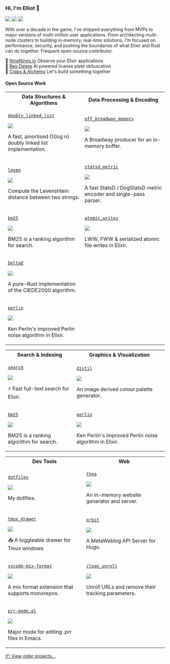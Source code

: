 ### Hi, I'm Elliot 👋

[![](https://img.shields.io/badge/Email-elliot%40elliotekj.com-blue)](mailto:elliot@elliotekj.com)
[![](https://img.shields.io/badge/Blog-elliotekj.com-blue)](https://elliotekj.com)
[![](https://img.shields.io/badge/Resume-Send%20Request-blue)](mailto:elliot@elliotekj.com?subject=Resume%20Request&body=Hi%2C%20%0A%0AI%20work%20for%20%5Bcompany%5D%20and%20we're%20hiring.%20Please%20could%20you%20forward%20me%20your%20resume.%0A%0ACheers%2C%0A%5Bname%5D)

With over a decade in the game, I've shipped everything from MVPs to major versions of multi-million user applications. From architecting multi-node clusters to building in-memory, real-time solutions, I’m focused on performance, security, and pushing the boundaries of what Elixir and Rust can do together. Frequent open-source contributor.

👀 [NineNines.io](https://ninenines.io) Observe your Elixir applications  
🚗 [Reg Delete](https://apps.apple.com/gb/app/reg-delete/id6737629797?utm_source=github) AI powered license plate obfuscation    
🧪 [Crabs & Alchemy](https://crabsandalchemy.com) Let's build something together

#### Open Source Work

<table>
  <tr>
    <th>Data Structures & Algorithms</th>
    <th>Data Processing & Encoding</th>
  </tr>
  <tr>
    <td>
      <p><a href="https://github.com/elliotekj/doubly_linked_list"><code>doubly_linked_list</code></a></p>
      <img src="https://img.shields.io/badge/lang-elixir-purple" />
      <p>A fast, amortised O(log n) doubly linked list implementation.</p>
    </td>
    <td>
      <p><a href="https://github.com/elliotekj/off_broadway_memory"><code>off_broadway_memory</code></a></p>
      <img src="https://img.shields.io/badge/lang-elixir-purple" />
      <p>A Broadway producer for an in-memory buffer.</p>
    </td>
  </tr>
  <tr>
    <td>
      <p><a href="https://github.com/elliotekj/leven"><code>leven</code></a></p>
      <img src="https://img.shields.io/badge/lang-elixir-purple" />
      <p>Compute the Levenshtein distance between two strings.</p>
    </td>
    <td>
      <p><a href="https://github.com/elliotekj/statsd_metric"><code>statsd_metric</code></a></p>
      <img src="https://img.shields.io/badge/lang-elixir-purple" />
      <p>A fast StatsD / DogStatsD metric encoder and single-pass parser.</p>
    </td>
  </tr>
  <tr>
    <td>
      <p><a href="https://github.com/elliotekj/bm25"><code>bm25</code></a></p>
      <img src="https://img.shields.io/badge/lang-elixir-purple" />
      <p>BM25 is a ranking algorithm for search.</p>
    </td>
    <td>
      <p><a href="https://github.com/elliotekj/atomic_writes"><code>atomic_writes</code></a></p>
      <img src="https://img.shields.io/badge/lang-elixir-purple" />
      <p>LWW, FWW & serialized atomic file writes in Elixir.</p>
    </td>
  </tr>
  <tr>
    <td>
      <p><a href="https://github.com/elliotekj/DeltaE"><code>DeltaE</code></a></p>
      <img src="https://img.shields.io/badge/lang-rust-orange" />
      <p>A pure-Rust implementation of the CIEDE2000 algorithm.</p>
    </td>
    <td></td>
  </tr>
  <tr>
    <td>
      <p><a href="https://github.com/elliotekj/perlin"><code>perlin</code></a></p>
      <img src="https://img.shields.io/badge/lang-elixir-purple" />
      <p>Ken Perlin's improved Perlin noise algorithm in Elixir.</p>
    </td>
    <td></td>
  </tr>
</table>

<table>
  <tr>
    <th>Search & Indexing</th>
    <th>Graphics & Visualization</th>
  </tr>
  <tr>
    <td>
      <p><a href="https://github.com/elliotekj/search"><code>search</code></a></p>
      <img src="https://img.shields.io/badge/lang-elixir-purple" />
      <p>⚡ Fast full-text search for Elixir.</p>
    </td>
    <td>
      <p><a href="https://github.com/elliotekj/distil"><code>distil</code></a></p>
      <img src="https://img.shields.io/badge/lang-rust-orange" />
      <p>An image derived colour palette generator.</p>
    </td>
  </tr>
  <tr>
    <td>
      <p><a href="https://github.com/elliotekj/bm25"><code>bm25</code></a></p>
      <img src="https://img.shields.io/badge/lang-elixir-purple" />
      <p>BM25 is a ranking algorithm for search.</p>
    </td>
    <td>
      <p><a href="https://github.com/elliotekj/perlin"><code>perlin</code></a></p>
      <img src="https://img.shields.io/badge/lang-elixir-purple" />
      <p>Ken Perlin's improved Perlin noise algorithm in Elixir.</p>
    </td>
  </tr>
</table>

<table>
  <tr>
    <th>Dev Tools</th>
    <th>Web</th>
  </tr>
  <tr>
    <td>
      <p><a href="https://github.com/elliotekj/dotfiles"><code>dotfiles</code></a></p>
      <img src="https://img.shields.io/badge/lang-lua-blue" />
      <p>My dotfiles.</p>
    </td>
    <td>
      <p><a href="https://github.com/elliotekj/thea"><code>thea</code></a></p>
      <img src="https://img.shields.io/badge/lang-rust-orange" />
      <p>An in-memory website generator and server.</p>
    </td>
  </tr>
  <tr>
    <td>
      <p><a href="https://github.com/elliotekj/tmux_drawer"><code>tmux_drawer</code></a></p>
      <img src="https://img.shields.io/badge/lang-sh-lime" />
      <p>📥 A toggleable drawer for Tmux windows</p>
    </td>
    <td>
      <p><a href="https://github.com/elliotekj/orbit"><code>orbit</code></a></p>
      <img src="https://img.shields.io/badge/lang-ruby-red" />
      <p>A MetaWeblog API Server for Hugo.</p>
    </td>
  </tr>
  <tr>
    <td>
      <p><a href="https://github.com/elliotekj/vscode-mix-format"><code>vscode-mix-format</code></a></p>
      <img src="https://img.shields.io/badge/lang-javascript-yellow" />
      <p>A mix format extension that supports monorepos.</p>
    </td>
    <td>
      <p><a href="https://github.com/elliotekj/clean_unroll"><code>clean_unroll</code></a></p>
      <img src="https://img.shields.io/badge/lang-elixir-purple" />
      <p>Unroll URLs and remove their tracking parameters.</p>
    </td>
  </tr>
  <tr>
    <td>
      <p><a href="https://github.com/elliotekj/prr-mode.el"><code>prr-mode.el</code></a></p>
      <img src="https://img.shields.io/badge/lang-elisp-magenta" />
      <p>Major mode for editing .prr files in Emacs.</p>
    </td>
    <td></td>
  </tr>
</table>

[📦 View older projects...](https://elliotekj.com/opensource)
